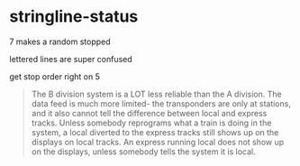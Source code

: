 # stringline-status


7 makes a random stopped

lettered lines are super confused

get stop order right on 5 


> The B division system is a LOT less reliable than the A division. The data feed is much more limited- the transponders are only at stations, and it also cannot tell the difference between local and express tracks. Unless somebody reprograms what a train is doing in the system, a local diverted to the express tracks still shows up on the displays on local tracks. An express running local does not show up on the displays, unless somebody tells the system it is local. 

